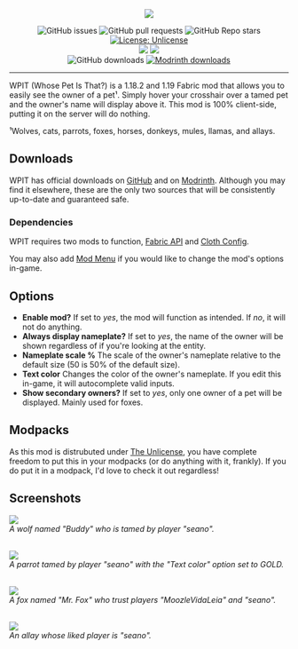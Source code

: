 <div align="center">
  <img src="https://i.imgur.com/h20V6ci.png"/>
 
  ![GitHub issues](https://img.shields.io/github/issues/seaneoo/wpit?logo=github)
  ![GitHub pull requests](https://img.shields.io/github/issues-pr/seaneoo/wpit?label=pull%20requests&logo=github)
  ![GitHub Repo stars](https://img.shields.io/github/stars/seaneoo/wpit)
  [![License: Unlicense](https://img.shields.io/badge/license-Unlicense-blue.svg)](http://unlicense.org/)
  <br>
  ![](https://img.shields.io/badge/minecraft-1.18.2-white?style=flat&color=red)
  ![](https://img.shields.io/badge/minecraft-1.19-white?style=flat&color=red)
  <br>
  ![GitHub downloads](https://img.shields.io/github/downloads/seaneoo/wpit/total?logo=github)
  [![Modrinth downloads](https://img.shields.io/modrinth/dt/UK8n9eQD?label=downloads)]()
  <hr>
</div>

WPIT (Whose Pet Is That?) is a 1.18.2 and 1.19 Fabric mod that allows you to easily see the owner of a pet¹. Simply
hover your crosshair over a tamed pet and the owner's name will display above it. This mod is 100% client-side, putting it on the
server will do nothing.

¹Wolves, cats, parrots, foxes, horses, donkeys, mules, llamas, and allays.

## Downloads

WPIT has official downloads on [GitHub](https://github.com/seaneoo/wpit/releases) and on [Modrinth](https://modrinth.com/mod/wpit). Although you may find it elsewhere, these are the only two sources that will be consistently up-to-date and guaranteed safe.

### Dependencies

WPIT requires two mods to function, [Fabric API](https://modrinth.com/mod/fabric-api) and [Cloth Config](https://modrinth.com/mod/cloth-config/).

You may also add [Mod Menu](https://modrinth.com/mod/modmenu) if you would like to change the mod's options in-game.

## Options

- **Enable mod?** If set to _yes_, the mod will function as intended. If _no_, it will not do anything.
- **Always display nameplate?** If set to _yes_, the name of the owner will be shown regardless of if you're looking at
  the entity.
- **Nameplate scale %** The scale of the owner's nameplate relative to the default size (50 is 50% of the default size).
- **Text color** Changes the color of the owner's nameplate. If you edit this in-game, it will autocomplete valid
  inputs.
- **Show secondary owners?** If set to _yes_, only one owner of a pet will be displayed. Mainly used for foxes.

## Modpacks

As this mod is distrubuted under [The Unlicense](LICENSE), you have complete freedom to put this in your modpacks (or do
anything with it, frankly). If you do put it in a modpack, I'd love to check it out regardless!

## Screenshots

![](https://i.imgur.com/c3zBrm8.png)
<br>
*A wolf named "Buddy" who is tamed by player "seano".*
<br><br>

![](https://i.imgur.com/S7IBZfR.png)
<br>
*A parrot tamed by player "seano" with the "Text color" option set to _GOLD_.*
<br><br>

![](https://i.imgur.com/fbuYB2s.png)
<br>
*A fox named "Mr. Fox" who trust players "MoozleVidaLeia" and "seano".*
<br><br>

![](https://i.imgur.com/DiudDsv.png)
<br>
*An allay whose liked player is "seano".*
<br><br>

